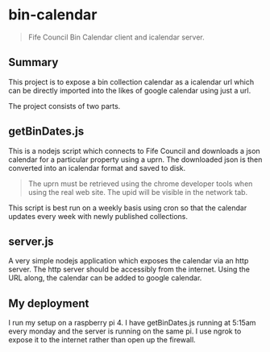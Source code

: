 # bin-calendar

> Fife Council Bin Calendar client and icalendar server.

## Summary

This project is to expose a bin collection calendar as a icalendar url which can be directly imported into the likes of google calendar using just a url.

The project consists of two parts.

## getBinDates.js

This is a nodejs script which connects to Fife Council and downloads a json calendar for a particular property using a uprn. The downloaded json is then converted into an icalendar format and saved to disk.

> The uprn must be retrieved using the chrome developer tools when using the real web site. The upid will be visible in the network tab. 

This script is best run on a weekly basis using cron so that the calendar updates every week with newly published collections.

## server.js

A very simple nodejs application which exposes the calendar via an http server. The http server should be accessibly from the internet. Using the URL along, the calendar can be added to google calendar.

## My deployment

I run my setup on a raspberry pi 4. I have getBinDates.js running at 5:15am every monday and the server is running on the same pi. I use ngrok to expose it to the internet rather than open up the firewall.





